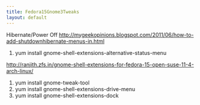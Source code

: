 ```yaml
---
title: Fedora15Gnome3Tweaks
layout: default
---
```


Hibernate/Power Off
<http://mygeekopinions.blogspot.com/2011/06/how-to-add-shutdownhibernate-menus-in.html>

1.  yum install gnome-shell-extensions-alternative-status-menu

<http://ranjith.zfs.in/gnome-shell-extensions-for-fedora-15-open-suse-11-4-arch-linux/>

1.  yum install gnome-tweak-tool
2.  yum install gnome-shell-extensions-drive-menu
3.  yum install gnome-shell-extensions-dock

